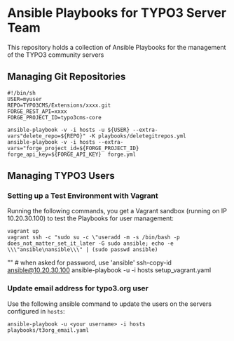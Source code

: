 # Ansible Playbooks for TYPO3 Server Team

This repository holds a collection of Ansible Playbooks for the management of the TYPO3 community servers

## Managing Git Repositories

    #!/bin/sh
    USER=myuser
    REPO=TYPO3CMS/Extensions/xxxx.git
    FORGE_REST_API=xxxx
    FORGE_PROJECT_ID=typo3cms-core

    ansible-playbook -v -i hosts -u ${USER} --extra-vars"delete_repo=${REPO}" -K playbooks/deletegitrepos.yml
    ansible-playbook -v -i hosts --extra-vars="forge_project_id=${FORGE_PROJECT_ID}  forge_api_key=${FORGE_API_KEY}  forge.yml

## Managing TYPO3 Users

### Setting up a Test Environment with Vagrant

Running the following commands, you get a Vagrant sandbox (running on IP 10.20.30.100) to test the Playbooks for user management:

    vagrant up
    vagrant ssh -c "sudo su -c \"useradd -m -s /bin/bash -p does_not_matter_set_it_later -G sudo ansible; echo -e \\\"ansible\nansible\\\" | (sudo passwd ansible)
\""
    # when asked for password, use 'ansible'
    ssh-copy-id ansible@10.20.30.100
    ansible-playbook -u <your username> -i hosts setup_vagrant.yaml


### Update email address for typo3.org user

Use the following ansible command to update the users on the servers configured in `hosts`:

    ansible-playbook -u <your username> -i hosts playbooks/t3org_email.yaml

